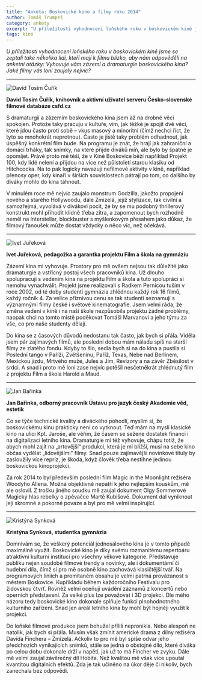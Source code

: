 ```yaml
---
title: "Anketa: Boskovické kino a filmy roku 2014"
author: Tomáš Trumpeš
category: ankety
excerpt: "U příležitosti vyhodnocení loňského roku v boskovickém kině jsme se zeptali také několika lidí, kteří mají k filmu blízko, aby nám odpověděli na anketní otázky: Vyhovuje vám zázemí a dramaturgie boskovického kina? Jaké filmy vás loni zaujaly nejvíc? Odpovídají David Tosim Čuřík, Ivet Juřeková, Jan Bařinka a Kristýna Synková."
tags: kino
---
```


*U příležitosti vyhodnocení loňského roku v boskovickém kině jsme se zeptali také několika lidí, kteří mají k filmu blízko, aby nám odpověděli na anketní otázky: Vyhovuje vám zázemí a dramaturgie boskovického kina? Jaké filmy vás loni zaujaly nejvíc?*

---

<img src="http://i.ohlasy.info/bxLvWqc.jpg" class="profile-picture" alt="David Tosim Čuřík">

**David Tosim Čuřík, knihovník a aktivní uživatel serveru Česko-slovenské filmové databáze csfd.cz**

S dramaturgií a zázemím boskovického kina jsem až na drobné věci spokojen. Protože taky pracuju v kultuře, vím, jak těžké je spojit dvě věci, které jdou často proti sobě – vkus masový a minoritní (čímž nechci říct, že tyto se mnohokrát neprotnou). Často je jistě taky problém odhadnout, jak úspěšný konkrétní film bude. Na programu je znát, že hrají jak zahraniční a domácí trháky, tak snímky, na které přijde diváků míň, ale bylo by špatné je opomíjet. Právě proto mě těší, že v Kině Boskovice běží například Projekt 100, kdy lidé nelení a přijdou na více než půlstoletí starou klasiku od Hitchcocka. Na to pak logicky navazují nefilmové aktivity v kině, například přenosy oper, kdy kinaři v širších souvislostech pátrají po tom, co dalšího by diváky mohlo do kina táhnout.

V minulém roce mě nejvíc zaujalo monstrum Godzilla, jakožto propojení nového a starého Hollywoodu, dále Zmizelá, jejíž stylizace, tak civilní a samozřejmá, vyvolává v divákovi pocit, že by se mu podobný thrillerový konstrukt mohl přihodit klidně třeba zítra, a zapomenout bych rozhodně neměl na Interstellar, blockbuster s myšlenkovým přesahem jako důkaz, že filmový fanoušek může dostat vždycky o něco víc, než očekává.

---

<img src="http://i.ohlasy.info/AKFDOFW.jpg" class="profile-picture" alt="Ivet Juřeková">

**Ivet Juřeková, pedagožka a garantka projektu Film a škola na gymnáziu**

Zázemí kina mi vyhovuje. Prostory pro mě ovšem nejsou tak důležité jako dramaturgie a vstřícný postoj všech pracovníků kina. Už dlouho spolupracuji s vedením kina na projektu Film a škola a tuto spolupráci si nemohu vynachválit. Projekt jsme realizovali s Radkem Pernicou tuším v roce 2002, od té doby studenti gymnázia zhlédnou každý rok 16 filmů, každý ročník 4. Za velice příznivou cenu se tak studenti seznamují s významnými filmy české i světové kinematografie. Jsem velmi ráda, že změna vedení v kině i na naší škole nezpůsobila projektu žádné problémy, naopak chci na tomto místě poděkovat Tomáši Marvanovi a jeho týmu za vše, co pro naše studenty dělají.

Do kina se z časových důvodů nedostanu tak často, jak bych si přála. Viděla jsem pár zajímavých filmů, ale poslední dobou mám náladu spíš na starší filmy ze zlatého fondu. Kdyby to šlo, sedla bych si na do kina a pustila si Poslední tango v Paříži, Zvětšeninu, Paříž, Texas, Nebe nad Berlínem, Mexickou jízdu, Mrtvého muže, Jules a Jim, Revizory a na závěr Zběsilost v srdci. A snad i proto mě loni zase nejvíc potěšil nesčetněkrát zhlédnutý film z projektu Film a škola Harold a Maud.

---

<img src="http://i.ohlasy.info/hahFYDK.jpg" class="profile-picture" alt="Jan Bařinka">

**Jan Bařinka, odborný pracovník Ústavu pro jazyk český Akademie věd, estetik**

Co se týče technické kvality a diváckého pohodlí, myslím si, že boskovickému kinu prakticky není co vytknout. Teď mám na mysli klasické kino na ulici Kpt. Jaroše, ale věřím, že časem se sežene dostatek financí i na digitalizaci letního kina. Dramaturgie mi též vyhovuje, chápu totiž, že abych mohl zajít na „artovější“ produkci, která je mi bližší, musí na sebe kino občas vydělat „lidovějšími“ filmy. Snad pouze zajímavější novinkové tituly by zasloužily více repríz, je škoda, když člověk třeba nestihne jedinou boskovickou kinoprojekci.

Za rok 2014 to byl především poslední film Magic in the Moonlight režiséra Woodyho Allena. Možná objektivně nepatří k jeho nejlepším kouskům, mě ale oslovil. Z trošku jiného soudku mě zaujal dokument Olgy Sommerové Magický hlas rebelky o zpěvačce Martě Kubišové. Dokument dal vyniknout její skromné a pokorné povaze a byl pro mě velmi inspirující.

---

<img src="http://i.ohlasy.info/jquAMqA.jpg" class="profile-picture" alt="Kristýna Synková">

**Kristýna Synková, studentka gymnázia**

Domnívám se, že veškerý potenciál jednosálového kina je v tomto případě maximálně využit. Boskovické kino je díky svému rozmanitému repertoáru atraktivní kulturní institucí pro všechny věkové kategorie. Představuje publiku nejen soudobé filmové trendy a novinky, ale i dokumentární či hudební díla, čímž si pro mě osobně kino zachovává klasičtější tvář. Na programových liniích a promítaném obsahu je velmi patrná provázanost s městem Boskovice. Kupříkladu během každoročního Festivalu pro židovskou čtvrť. Rovněž velmi oceňuji uvádění záznamů z koncertů nebo operních představení. Za velké plus lze považovat i 3D projekci. Dle mého názoru tedy boskovické kino dokonale splňuje funkci plnohodnotného kulturního zařízení. Snad jen areál letního kina by mohl být hojněji využit k projekci.

Do loňské filmové produkce jsem bohužel příliš nepronikla. Nebo alespoň ne natolik, jak bych si přála. Musím však zmínit americké drama z dílny režiséra Davida Finchera – Zmizelá. Ačkoliv to pro mě byl spíše odvar jeho předchozích vynikajících snímků, stále se jedná o obstojné dílo, které diváka po celou dobu dokonale drží v napětí, jak už to má Fincher ve zvyku. Dále mě velmi zaujal závěrečný díl Hobita. Než kvalitou mě však více upoutal kvantitou digitálních efektů. Zda je tak učiněno na úkor děje či nikoliv, bych zanechala bez odpovědi.
